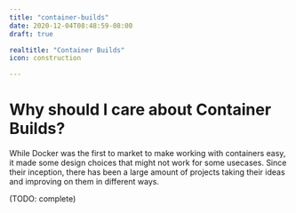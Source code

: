 ```yaml
---
title: "container-builds"
date: 2020-12-04T08:48:59-08:00
draft: true

realtitle: "Container Builds"
icon: construction

---
```



# Why should I care about Container Builds?

While Docker was the first to market to make working with containers easy, it made some design choices that might not work for some usecases. Since their inception, there has been a large amount of projects taking their ideas and improving on them in different ways. 


(TODO: complete)